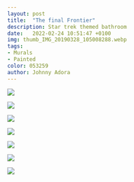 ```yaml
---
layout: post
title:  "The final Frontier"
description: Star trek themed bathroom
date:   2022-02-24 10:51:47 +0100
img: thumb_IMG_20190328_105008288.webp
tags: 
- Murals
- Painted
color: 053259
author: Johnny Adora
---
```


![]({{site.baseurl}}/images/IMG_20190328_105324773.jpg)

![]({{site.baseurl}}/images/IMG_20190328_105344051.jpg)

![]({{site.baseurl}}/images/IMG_20190328_105409835.jpg)

![]({{site.baseurl}}/images/IMG_20190328_111637144.jpg)

![]({{site.baseurl}}/images/IMG_20190328_105114685.jpg)

![]({{site.baseurl}}/images/IMG_20190328_105026739~2.jpg)

![]({{site.baseurl}}/images/IMG_20190328_105008288.jpg)
